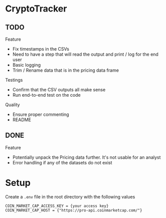 # CryptoTracker

## TODO

Feature 
- Fix timestamps in the CSVs
- Need to have a step that will read the output and print / log for the end user
- Basic logging
- Trim / Rename data that is in the pricing data frame


Testings
- Confirm that the CSV outputs all make sense
- Run end-to-end test on the code


Quality
- Ensure proper commenting
- README


## DONE 

Feature
- Potentially unpack the Pricing data further. It's not usable for an analyst
- Error handling if any of the datasets do not exist



# Setup

Create a `.env` file in the root directory with the following values

```
COIN_MARKET_CAP_ACCESS_KEY = {your access key}
COIN_MARKET_CAP_HOST = {"https://pro-api.coinmarketcap.com/"}
```
